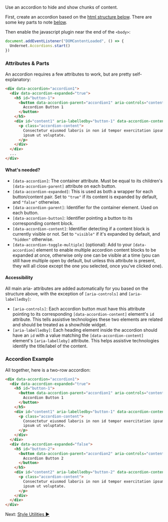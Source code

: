 Use an accordion to hide and show chunks of content.

First, create an accordion based on the [html structure below](#accordion-example). There are some key parts to note [below](#button).

Then enable the javascript plugin near the end of the `<body>`:

```js
document.addEventListener("DOMContentLoaded", () => {
  Undernet.Accordions.start()
})
```

### Attributes & Parts

An accordion requires a few attributes to work, but are pretty self-explanatory:

```html
<div data-accordion="accordion1">
  <div data-accordion-expanded="true">
    <h5 id="button-1">
      <button data-accordion-parent="accordion1" aria-controls="content1" data-accordion-button="content1">
        Accordion Button 1
      </button>
    </h5>
    <div id="content1" aria-labelledby="button-1" data-accordion-content="visible">
      <p class="accordion-content">
        Consectetur eiusmod laboris in non id tempor exercitation ipsum cupidatat magna
        ipsum ut voluptate.
      </p>
    </div>
  </div>
  ...
</div>
```

#### What's needed?

- `[data-accordion]`: The container attribute. Must be equal to its children's `[data-accordion-parent]` attribute on each button.
- `[data-accordion-expanded]`: This is used as both a wrapper for each button/content pair. Set to `"true"` if its content is expanded by default, and `"false"` otherwise.
- `[data-accordion-parent]`: Identifier for the container element. Used on each button.
- `[data-accordion-button]`: Identifier pointing a button to its corresponding content block.
- `[data-accordion-content]`: Identifier detecting if a content block is currently visible or not. Set to `"visible"` if it's expanded by default, and `"hidden"` otherwise.
- `[data-accordion-toggle-multiple]` (optional): Add to your `[data-accordion]` element to enable multiple accordion content blocks to be expanded at once, otherwise only one can be visible at a time (you can still have multiple open by default, but unless this attribute is present, they will all close except the one you selected, once you've clicked one).

#### Accessibility

All main aria- attributes are added automatically for you based on the structure above, with the exception of `[aria-controls]` and `[aria-labelledby]`:

- `[aria-controls]`: Each accordion button must have this attribute pointing to its corresponding `[data-accordion-content]` element's `id` attribute. This tells assistive technologies these two elements are related and should be treated as a show/hide widget.
- `[aria-labelledby]`: Each heading element inside the accordion should have an `id` with a value matching the `[data-accordion-content]` element's `[aria-labelleby]` attribute. This helps assistive technologies identify the title/label of the content.

### Accordion Example

All together, here is a two-row accordion:

```html
<div data-accordion="accordion1">
  <div data-accordion-expanded="true">
    <h5 id="button-1">
      <button data-accordion-parent="accordion1" aria-controls="content1" data-accordion-button="content1">
        Accordion Button 1
      </button>
    </h5>
    <div id="content1" aria-labelledby="button-1" data-accordion-content="visible">
      <p class="accordion-content">
        Consectetur eiusmod laboris in non id tempor exercitation ipsum cupidatat magna
        ipsum ut voluptate.
      </p>
    </div>
  </div>
  <div data-accordion-expanded="false">
    <h5 id="button-2">
      <button data-accordion-parent="accordion2" aria-controls="content2" data-accordion-button="content2">
        Accordion Button 2
      </button>
    </h5>
    <div id="content2" aria-labelledby="button-2" data-accordion-content="hidden">
      <p class="accordion-content">
        Consectetur eiusmod laboris in non id tempor exercitation ipsum cupidatat magna
        ipsum ut voluptate.
      </p>
    </div>
  </div>
</div>
```

Next: [Style Utilities ►](style-utilities)
